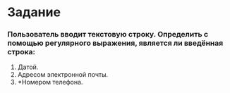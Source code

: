 # Задание

### Пользователь вводит текстовую строку. Определить с помощью регулярного выражения, является ли введённая строка:

1. Датой.
2. Адресом электронной почты.
3. \*Номером телефона.
